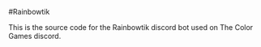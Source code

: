 #Rainbowtik

This is the source code for the Rainbowtik discord bot used on The Color Games discord.
